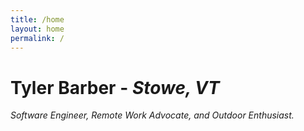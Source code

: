 ```yaml
---
title: /home
layout: home
permalink: /
---
```


__Tyler Barber__ - *Stowe, VT*
==============================
*Software Engineer, Remote Work Advocate, and Outdoor Enthusiast.* 